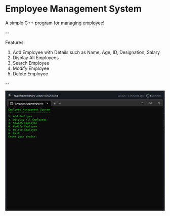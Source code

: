 # Employee Management System
A simple C++ program for managing employee!

--

Features: 
1. Add Employee with Details such as Name, Age, ID, Designation, Salary
2. Display All Employees
3. Search Employee
4. Modify Employee
5. Delete Employee

--

![Employee Management System](https://github.com/RupomChowdhury/employee-management-system/blob/main/src/img/emp-sys.png)
